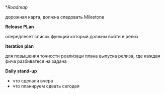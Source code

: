 **Roadmap* 

дорожная карта, должна  следовать Milestone

**Release PLan** 

опередлеяет  список функций  который должны  войти в релиз 

**Iteration plan** 

для повышения точности  реализаци   плана выпуска релиза,  где каждая фича разбиватеся  на  задача 

**Daily stand-up** 

- что  сделали вчера 
- что планируем сдеать сегодея 

